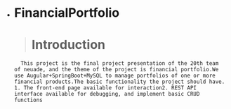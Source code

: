 * # **FinancialPortfolio**
    > # Introduction
        This project is the final project presentation of the 20th team of neuade, and the theme of the project is financial portfolio.We use Augular+SpringBoot+MySQL to manage portfolios of one or more financial products.The basic functionality the project should have. 1. The front-end page available for interaction2. REST API interface available for debugging, and implement basic CRUD functions

